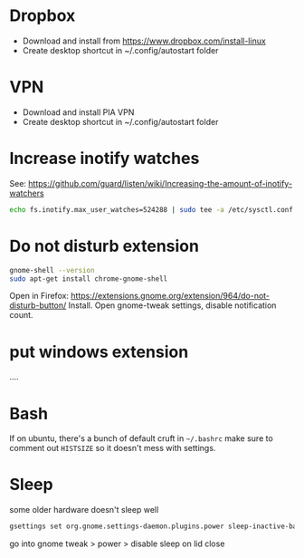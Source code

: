 # Dropbox

- Download and install from https://www.dropbox.com/install-linux
- Create desktop shortcut in ~/.config/autostart folder

# VPN

- Download and install PIA VPN
- Create desktop shortcut in ~/.config/autostart folder

# Increase inotify watches

See: https://github.com/guard/listen/wiki/Increasing-the-amount-of-inotify-watchers

```sh
echo fs.inotify.max_user_watches=524288 | sudo tee -a /etc/sysctl.conf && sudo sysctl -p
```


# Do not disturb extension

```sh
gnome-shell --version
sudo apt-get install chrome-gnome-shell
```

Open in Firefox: https://extensions.gnome.org/extension/964/do-not-disturb-button/
Install.
Open gnome-tweak settings, disable notification count.

# put windows extension
....


# Bash

If on ubuntu, there's a bunch of default cruft in `~/.bashrc` make sure to
comment out `HISTSIZE` so it doesn't mess with settings.


# Sleep

some older hardware doesn't sleep well

```sh
gsettings set org.gnome.settings-daemon.plugins.power sleep-inactive-battery-type "nothing"
```

go into gnome tweak > power > disable sleep on lid close

